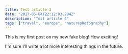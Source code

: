 ```yaml
---
title: Test article 3
date: "2017-05-04T22:12:03.284Z"
description: "Test article 4"
tags: ["travel", "europe", "naturephotography"]
---
```


This is my first post on my new fake blog! How exciting!

I'm sure I'll write a lot more interesting things in the future.

